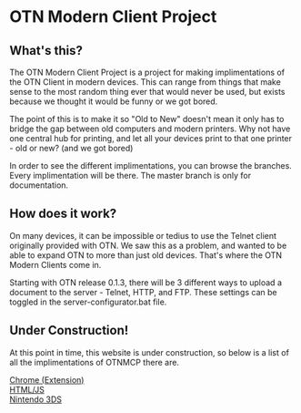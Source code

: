 # OTN Modern Client Project

## What's this?
The OTN Modern Client Project is a project for making implimentations of the OTN Client in modern devices. This can range from things that make sense to the most random thing ever that would never be used, but exists because we thought it would be funny or we got bored.

The point of this is to make it so "Old to New" doesn't mean it only has to bridge the gap between old computers and modern printers. Why not have one central hub for printing, and let all your devices print to that one printer - old or new? (and we got bored)

In order to see the different implimentations, you can browse the branches. Every implimentation will be there. The master branch is only for documentation.

## How does it work?
On many devices, it can be impossible or tedius to use the Telnet client originally provided with OTN. We saw this as a problem, and wanted to be able to expand OTN to more than just old devices. That's where the OTN Modern Clients come in.

Starting with OTN release 0.1.3, there will be 3 different ways to upload a document to the server - Telnet, HTTP, and FTP. These settings can be toggled in the server-configurator.bat file.

## Under Construction!
At this point in time, this website is under construction, so below is a list of all the implimentations of OTNMCP there are.

<a href="implimentations/chrome/index.html">Chrome (Extension)</a><br />
<a href="implimentations/html/index.html">HTML/JS</a><br />
<a href="implimentatins/3ds/index.html">Nintendo 3DS</a><br />
